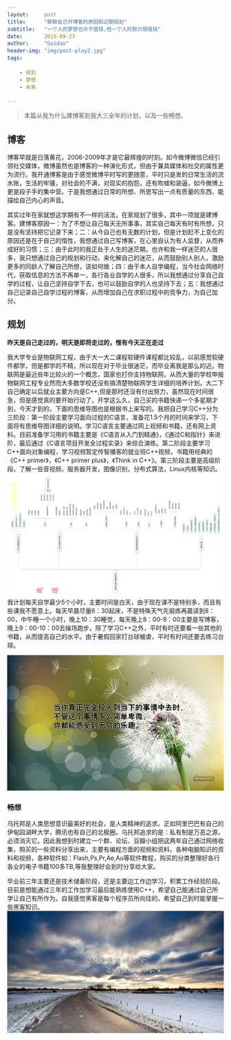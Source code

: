 ```yaml
---
layout:     post
title:      "聊聊自己开博客的原因和近期规划"
subtitle:   "一个人的梦想也许不值钱,但一个人的努力很值钱"
date:       2015-09-23
author:     "Guidao"
header-img: "img/post-play2.jpg"
tags:
    
    - 规划
    - 梦想
    - 未来

---
```

> 本篇从我为什么建博客到我大三全年的计划，以及一些畅想。


## 博客

博客早就是日落黄花，2006-2009年才是它最辉煌的时刻。如今微博微信已经引领社交媒体，微博虽然也是博客的一种演化形式，但由于兼具媒体和社交的属性更为流行。我开通博客是由于感觉微博平时写的更随意，平时只是发的日常生活的流水账，生活的牢骚，对社会的不满，对现实的抱怨，还有吹嘘和装逼，如今微博上更是段子手的集中营。于是我想通过日常的所想、所思写出一点有质量的东西、能描绘自己内心的声音。

其实过年在家就想这学期有不一样的活法，在家规划了很多，其中一项就是建博客。建博客原因一：为了不想让自己每天无所事事，其实自己每天有时有所想，只是没有坚持把它记录下来；二：从今自己也有无数的计划，但是计划赶不上变化的原因还是在于自己的惰性，我想通过自己写博客，在心里自认为有人监督，从而养成好的习惯；三：由于此时的我正处于人生的迷茫期，也许和我一样迷茫的人很多，我只想通过自己的规划和行动，来化解自己的迷茫，从而鼓励别人别人，激励更多的同龄人了解自己所想，该如何做；四：由于本人自学编程，当今社会网络时代，获取信息的方法不再单一，各行各业自学的人很多，所以我想通过分享自己自学的过程，让自己坚持自学下去，也可以鼓励自学的人也坚持下去；五：我想通过自己记录自己自学过程的博客，从而增加自己在求职过程中的竞争力，为自己加分。

## 规划

**昨天是自己走过的，明天是即将走过的，惟有今天正在走过**

我大学专业是物联网工程，由于大一大二课程软硬件课程都比较乱，以前感觉软硬件都学，但是都学的不精，所以现在对于毕业很迷茫，而毕业离我是那么的近。物联网是最近些年比较火的一个概念，国家也打你支持物联网，从而大量的学校申报物联网工程专业然而大多数学校还没有搞清楚物联网学生详细的培养计划。大二下自己确定以后就业主要方向是C++,但是那时还没有付出努力，虽然现在时间很急，但是感觉真的要开始行动了，开学这么久，自己买的书籍快递一个多星期才到，今天才到的，下面的思维导图也是根据书上来写的。我把自己学习C++分为三阶段：第一阶段主要学习面向过程的C语言，准备花1.5个月的时间来学习，下面将有思维导图详细的说明。学习C语言主要通过网上视频和书籍，还有网上资料。目前准备学习用的书籍主要是《C语言从入门到精通》，《通过C和指针》来进阶，最后通过《C语言项目开发全过程实录》来综合演练。第二阶段主要学习C++面向对象编程，学习视频暂定传智播客的就业班C++视频，书籍用经典的《C++ primer》，《C++ primer plus》，《Think in C++》。第三阶段主要是高级阶段，了解一些音视频，服务器开发，图像识别，分布式算法，Linux内核等知识。
![img](/img/project-part1.png)
我计划每天自学最少5个小时，主要时间是白天，由于现在课不是特别多，而且有些课我不愿意上。每天早晨尽量6：30起床，不是特殊天气先锻炼再晨读到8：00，中午睡一个小时，晚上10：30睡觉，每天晚上8：00-9：00主要是写博客，晚上9：00-10：00去操场跑步。除了学习C++之外，平时有时还要看一些其他的书籍，从而提高自己的水平。由于暑假回家打台球被虐，平时有时间还要去练习台球。

![img](/img/post-plan1.jpg)


### 畅想

乌托邦是人类思想意识最美好的社会，是人类精神的追求。正如阿里巴巴有自己的伊甸园湖畔大学，腾讯也有自己的北极圈。乌托邦追求的是：私有制是万恶之源，必须消灭它。因此我想到时建立一个群、论坛、豆瓣小组把这两年自己通过网络收集，购买的一些资料分享出来，主要有编程方面的视频和资料，各种电脑知识的资料和视频，各种软件如：Flash,Ps,Pr,Ae,Au等软件教程，购买的分类整理好各行各业的电子书籍100多TB,等我整理好会到时分享给大家。

毕业前三年主要还是技术储备阶段，还是主要边工作边学习，积累工作经验阶段。目前是想能通过三年的工作加学习最后能熟练使用C++，希望自己能通过自己所学让自己有所作为。自我感觉黑客是每个程序员所向往的，希望自己到时能掌握一些黑客知识。
![img](/img/post-play4.jpg)

